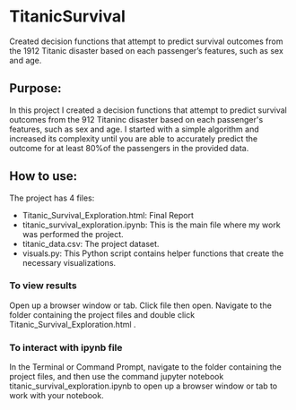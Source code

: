 # TitanicSurvival
Created decision functions that attempt to predict survival outcomes from the 1912 Titanic disaster based on each passenger’s features, such as sex and age.
## Purpose:
In this project I created a decision functions that attempt to predict survival outcomes from the 912 Titaninc disaster based on each passenger's features, such as sex and age. I started with a simple algorithm and increased its complexity until you are able to accurately predict the outcome for at least 80%of the passengers in the provided data.
## How to use:
The project has 4 files:
* Titanic_Survival_Exploration.html: Final Report
* titanic_survival_exploration.ipynb: This is the main file where my work was performed the project.
* titanic_data.csv: The project dataset.
* visuals.py: This Python script contains helper functions that create the necessary visualizations.
### To view results 
Open up a browser window or tab. Click file then open. Navigate to the folder containing the project files and double click Titanic_Survival_Exploration.html .
### To interact with ipynb file
In the Terminal or Command Prompt, navigate to the folder containing the project files, and then use the command jupyter notebook titanic_survival_exploration.ipynb to open up a browser window or tab to work with your notebook.
